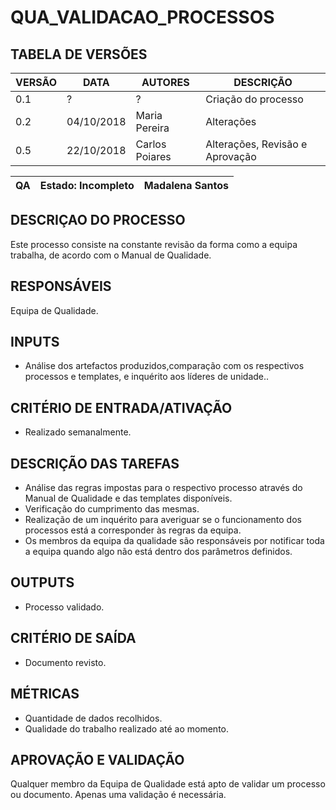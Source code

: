 # QUA_VALIDACAO_PROCESSOS

## **TABELA DE VERSÕES**
| VERSÃO | DATA | AUTORES | DESCRIÇÃO |
|-|-|-|-|
| 0.1 | ? | ? | Criação do processo |
| 0.2 | 04/10/2018 | Maria Pereira | Alterações |
| 0.5 | 22/10/2018 | Carlos Poiares | Alterações, Revisão e Aprovação|


| QA |Estado: Incompleto | Madalena Santos|
| --- | --- | --- |

## **DESCRIÇAO DO PROCESSO**
Este processo consiste na constante revisão da forma como a equipa trabalha, de acordo com o Manual de Qualidade.

## **RESPONSÁVEIS**
Equipa de Qualidade.

## **INPUTS**
* Análise dos artefactos produzidos,comparação com os respectivos processos e templates, e inquérito aos líderes de unidade..

## **CRITÉRIO DE ENTRADA/ATIVAÇÃO**
* Realizado semanalmente.

## **DESCRIÇÃO DAS TAREFAS**
* Análise das regras impostas para o respectivo processo através do Manual de Qualidade e das templates disponíveis.
* Verificação do cumprimento das mesmas.
* Realização de um inquérito para averiguar se o funcionamento dos processos está a corresponder às regras da equipa.
* Os membros da equipa da qualidade são responsáveis por notificar toda a equipa quando algo não está dentro dos parâmetros definidos.

## **OUTPUTS**
* Processo validado.

## **CRITÉRIO DE SAÍDA**
* Documento revisto.

## **MÉTRICAS**
* Quantidade de dados recolhidos.
* Qualidade do trabalho realizado até ao momento.

## **APROVAÇÃO E VALIDAÇÃO**
Qualquer membro da Equipa de Qualidade está apto de validar um processo ou documento. Apenas uma validação é necessária.